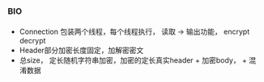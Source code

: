 ### BIO

#### 
* Connection 包装两个线程，每个线程执行， 读取 -> 输出功能， encrypt decrypt
* Header部分加密长度固定，加解密密文
* 总size， 定长随机字符串加密，加密的定长真实header + 加密body， + 混淆数据